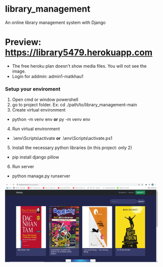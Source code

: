 # library_management
An online library management system with Django
# Preview: https://library5479.herokuapp.com
- The free heroku plan doesn't show media files. You will not see the image.
- Login for addmin: admin1-matkhau1
### Setup your enviroment
1. Open cmd or window powershell
2. go to project folder. Ex: cd ./path/to/library_management-main
3. Create virtual environment
- python -m venv env **or** py -m venv env
4. Run virtual environment
- .\env\Scripts\activate **or** .\env\Scripts\activate.ps1
5. Install the necessary python libraries (in this project: only 2)
- pip install django pillow
6. Run server
- python manage.py runserver

![Screenshot](/static/images/screen.png)
 
